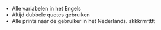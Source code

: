 * Alle variabelen in het Engels
* Altijd dubbele quotes gebruiken
* Alle prints naar de gebruiker in het Nederlands.
skkkrrrrtttt